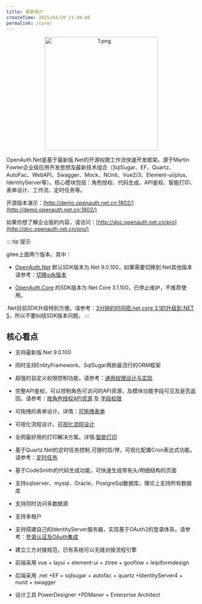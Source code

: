 ```yaml
---
title: 框架简介
createTime: 2025/04/20 21:49:49
permalink: /core/
---
```

<div style="text-align: center;">
  <img src="/logocore.png" alt="1.png" style="width: 300px; height: auto; display: inline-block;" />
</div>

OpenAuth.Net是基于最新版.Net的开源权限工作流快速开发框架。源于Martin Fowler企业级应用开发思想及最新技术组合（SqlSugar、EF、Quartz、AutoFac、WebAPI、Swagger、Mock、NUnit、Vue2/3、Element-ui/plus、IdentityServer等）。核心模块包括：角色授权、代码生成、API鉴权、智能打印、表单设计、工作流、定时任务等。

开源版本演示：[http://demo.openauth.net.cn:1802/](http://demo.openauth.net.cn:1802/)

如果你想了解企业版的内容，请访问：[http://doc.openauth.net.cn/pro](http://doc.openauth.net.cn/pro/)

::: tip 提示

gitee上面两个版本。其中：

* [OpenAuth.Net](https://gitee.com/dotnetchina/OpenAuth.Net) 默认SDK版本为.Net 9.0.100，如果需要切换到.Net其他版本请参考：[切换sdk版本](http://doc.openauth.net.cn/core/changesdk)

* [OpenAuth.Core](https://gitee.com/yubaolee/OpenAuth.Core) 的SDK版本为.Net Core 3.1.100，已停止维护，不推荐使用。

.Net目前SDK升级特别方便。请参考：[3分钟的时间把.net core 3.1的升级到.NET 5](https://www.cnblogs.com/yubaolee/p/Net3ToNet5.html)，所以不要纠结SDK版本问题。
:::

## 核心看点

* 支持最新版.Net 9.0.100
  
* 同时支持EntityFramework、SqlSugar两款最流行的ORM框架

* 超强的自定义权限控制功能，请参考：[通用权限设计与实现](https://www.cnblogs.com/yubaolee/p/DataPrivilege.html)

* 完整API鉴权，可以控制角色可访问的API资源，及模块功能字段可见及是否返回，请参考：[按角色授权API资源](http://doc.openauth.net.cn/core/apiauth.html#%E6%8C%89%E8%A7%92%E8%89%B2%E6%8E%88%E6%9D%83api%E8%B5%84%E6%BA%90) 及 [字段权限](http://doc.openauth.net.cn/core/datapropertyrule)

* 可拖拽的表单设计。详情：[可拖拽表单](http://doc.openauth.net.cn/pro/dragform)

* 可视化流程设计。[可视化流程设计](http://doc.openauth.net.cn/pro/startflow)  
  
* 全网最好用的打印解决方案。详情:[智能打印](http://doc.openauth.net.cn/pro/printerplan)

* 基于Quartz.Net的定时任务控制,可随时启/停，可视化配置Cron表达式功能，请参考：[定时任务](http://doc.openauth.net.cn/core/job)

* 基于CodeSmith的代码生成功能，可快速生成带有头/明细结构的页面

* 支持sqlserver、mysql、Oracle、PostgreSql数据库，理论上支持所有数据库

* 支持同时访问多数据源

* 支持多租户

* 支持搭建自己的IdentityServer服务器，实现基于OAuth2的登录体系，请参考：[登录认证及OAuth集成](http://doc.openauth.net.cn/core/identity)

* 建立三方对接规范，已有系统可以无缝对接流程引擎

* 前端采用 vue + layui + element-ui + ztree + gooflow + leipiformdesign

* 后端采用 .net +EF + sqlsugar + autofac + quartz +IdentityServer4 + nunit + swagger

* 设计工具 PowerDesigner +PDManer + Enterprise Architect